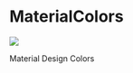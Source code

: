 # MaterialColors

[![](https://jitpack.io/v/twiceyuan/MaterialColors.svg)](https://jitpack.io/#twiceyuan/MaterialColors)

Material Design Colors
